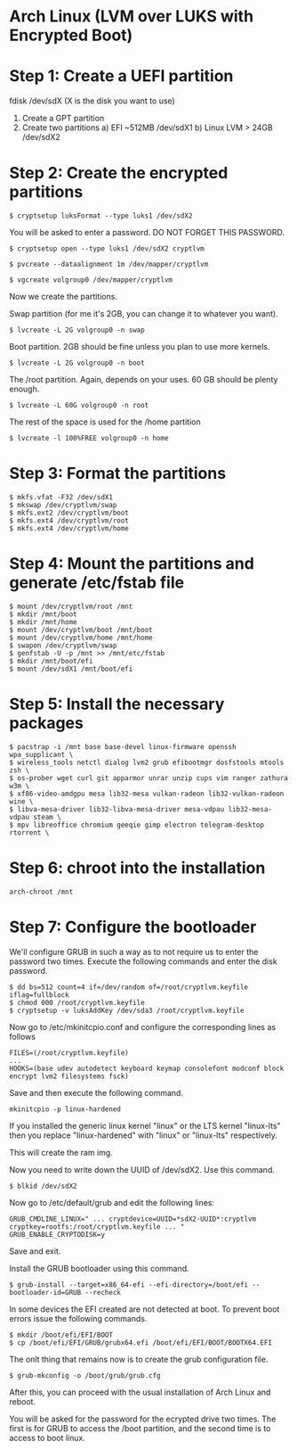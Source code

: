 # Arch Linux (LVM over LUKS with Encrypted Boot)

# Step 1: Create a UEFI partition

fdisk /dev/sdX  (X is the disk you want to use)

1. Create a GPT partition
2. Create two partitions
  a) EFI ~512MB             /dev/sdX1
  b) Linux LVM > 24GB       /dev/sdX2

# Step 2: Create the encrypted partitions

```
$ cryptsetup luksFormat --type luks1 /dev/sdX2
```

You will be asked to enter a password. DO NOT FORGET THIS PASSWORD.

```
$ cryptsetup open --type luks1 /dev/sdX2 cryptlvm

$ pvcreate --dataalignment 1m /dev/mapper/cryptlvm

$ vgcreate volgroup0 /dev/mapper/cryptlvm
```

Now we create the partitions.

Swap partition (for me it's 2GB, you can change it to whatever you want).

```
$ lvcreate -L 2G volgroup0 -n swap   
```

Boot partition. 2GB should be fine unless you plan to use more kernels.

```
$ lvcreate -L 2G volgroup0 -n boot
```

The /root partition. Again, depends on your uses. 60 GB should be plenty enough.

```
$ lvcreate -L 60G volgroup0 -n root
```

The rest of the space is used for the /home partition

```
$ lvcreate -l 100%FREE volgroup0 -n home
```

# Step 3: Format the partitions

```
$ mkfs.vfat -F32 /dev/sdX1
$ mkswap /dev/cryptlvm/swap
$ mkfs.ext2 /dev/cryptlvm/boot
$ mkfs.ext4 /dev/cryptlvm/root
$ mkfs.ext4 /dev/cryptlvm/home
```

# Step 4: Mount the partitions and generate /etc/fstab file

```
$ mount /dev/cryptlvm/root /mnt
$ mkdir /mnt/boot
$ mkdir /mnt/home 
$ mount /dev/cryptlvm/boot /mnt/boot
$ mount /dev/cryptlvm/home /mnt/home
$ swapon /dev/cryptlvm/swap
$ genfstab -U -p /mnt >> /mnt/etc/fstab
$ mkdir /mnt/boot/efi
$ mount /dev/sdX1 /mnt/boot/efi
```

# Step 5: Install the necessary packages

```
$ pacstrap -i /mnt base base-devel linux-firmware openssh wpa_supplicant \
$ wireless_tools netctl dialog lvm2 grub efibootmgr dosfstools mtools zsh \
$ os-prober wget curl git apparmor unrar unzip cups vim ranger zathura w3m \
$ xf86-video-amdgpu mesa lib32-mesa vulkan-radeon lib32-vulkan-radeon wine \
$ libva-mesa-driver lib32-libva-mesa-driver mesa-vdpau lib32-mesa-vdpau steam \
$ mpv libreoffice chromium geeqie gimp electron telegram-desktop rtorrent \
```

# Step 6: chroot into the installation

```
arch-chroot /mnt
```

# Step 7: Configure the bootloader

We'll configure GRUB in such a way as to not require us to enter the password two times. Execute
the following commands and enter the disk password.

```
$ dd bs=512 count=4 if=/dev/random of=/root/cryptlvm.keyfile iflag=fullblock
$ chmod 000 /root/cryptlvm.keyfile
$ cryptsetup -v luksAddKey /dev/sda3 /root/cryptlvm.keyfile
```

Now go to /etc/mkinitcpio.conf and configure the corresponding lines as follows

```
FILES=(/root/cryptlvm.keyfile)
...
HOOKS=(base udev autodetect keyboard keymap consolefont modconf block encrypt lvm2 filesystems fsck)
```

Save and then execute the following command.

```
mkinitcpio -p linux-hardened
```

If you installed the generic linux kernel "linux" or the LTS kernel "linux-lts" then you replace
"linux-hardened" with "linux" or "linux-lts" respectively.

This will create the ram img. 

Now you need to write down the UUID of /dev/sdX2. Use this command.

```
$ blkid /dev/sdX2
```

Now go to /etc/default/grub and edit the following lines:

```
GRUB_CMDLINE_LINUX=" ... cryptdevice=UUID=*sdX2-UUID*:cryptlvm cryptkey=rootfs:/root/cryptlvm.keyfile ... "
GRUB_ENABLE_CRYPTODISK=y
```

Save and exit. 

Install the GRUB bootloader using this command.

```
$ grub-install --target=x86_64-efi --efi-directory=/boot/efi --bootloader-id=GRUB --recheck
```

In some devices the EFI created are not detected at boot. To prevent boot errors issue
the following commands.

```
$ mkdir /boot/efi/EFI/BOOT
$ cp /boot/efi/EFI/GRUB/grubx64.efi /boot/efi/EFI/BOOT/BOOTX64.EFI
```

The onlt thing that remains now is to create the grub configuration file. 

```
$ grub-mkconfig -o /boot/grub/grub.cfg
```

After this, you can proceed with the usual installation of Arch Linux and reboot. 

You will be asked for the password for the ecrypted drive two times. The first is for GRUB
to access the /boot partition, and the second time is to access to boot linux. 

